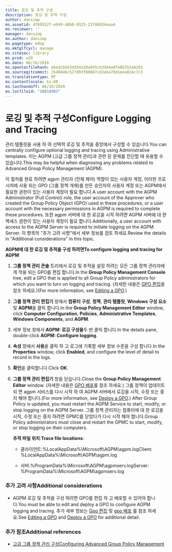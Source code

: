 ```yaml
---
title: 로깅 및 추적 구성
description: 로깅 및 추적 구성
author: dansimp
ms.assetid: 4f89552f-e949-48b0-9325-23746034eaa4
ms.reviewer: ''
manager: dansimp
ms.author: dansimp
ms.pagetype: mdop
ms.mktglfcycl: manage
ms.sitesec: library
ms.prod: w10
ms.date: 06/16/2016
ms.openlocfilehash: e6edcb643dd34a20a845cb3d44a0fe8b353a6291
ms.sourcegitcommit: 354664bc527d93f80687cd2eba70d1eea024c7c3
ms.translationtype: MT
ms.contentlocale: ko-KR
ms.lasthandoff: 06/26/2020
ms.locfileid: "10818983"
---
```

# <span data-ttu-id="d92ea-103">로깅 및 추적 구성</span><span class="sxs-lookup"><span data-stu-id="d92ea-103">Configure Logging and Tracing</span></span>


<span data-ttu-id="d92ea-104">관리 템플릿을 사용 하 여 선택적 로깅 및 추적을 중앙에서 구성할 수 있습니다.</span><span class="sxs-lookup"><span data-stu-id="d92ea-104">You can centrally configure optional logging and tracing using Administrative templates.</span></span> <span data-ttu-id="d92ea-105">이는 AGPM (고급 그룹 정책 관리)과 관련 된 문제를 진단할 때 유용할 수 있습니다.</span><span class="sxs-lookup"><span data-stu-id="d92ea-105">This may be helpful when diagnosing any problems related to Advanced Group Policy Management (AGPM).</span></span>

<span data-ttu-id="d92ea-106">이 절차를 완료 하려면 agpm 관리자 (전체 제어) 역할이 있는 사용자 계정, 이러한 프로시저에 사용 되는 GPO (그룹 정책 개체)를 만든 승인자의 사용자 계정 또는 AGPM에서 필요한 권한이 있는 사용자 계정이 필요 합니다.</span><span class="sxs-lookup"><span data-stu-id="d92ea-106">A user account with the AGPM Administrator (Full Control) role, the user account of the Approver who created the Group Policy Object (GPO) used in these procedures, or a user account with the necessary permissions in AGPM is required to complete these procedures.</span></span> <span data-ttu-id="d92ea-107">또한 agpm 서버에 대 한 로깅을 시작 하려면 AGPM 서버에 대 한 액세스 권한이 있는 사용자 계정이 필요 합니다.</span><span class="sxs-lookup"><span data-stu-id="d92ea-107">Additionally, a user account with access to the AGPM Server is required to initiate logging on the AGPM Server.</span></span> <span data-ttu-id="d92ea-108">이 항목의 "추가 고려 사항"에서 세부 정보를 검토 하세요.</span><span class="sxs-lookup"><span data-stu-id="d92ea-108">Review the details in "Additional considerations" in this topic.</span></span>

**<span data-ttu-id="d92ea-109">AGPM에 대 한 로깅 및 추적을 구성 하려면</span><span class="sxs-lookup"><span data-stu-id="d92ea-109">To configure logging and tracing for AGPM</span></span>**

1.  <span data-ttu-id="d92ea-110">**그룹 정책 관리 콘솔** 트리에서 로깅 및 추적을 설정 하려는 모든 그룹 정책 관리자에 게 적용 되는 GPO를 편집 합니다.</span><span class="sxs-lookup"><span data-stu-id="d92ea-110">In the **Group Policy Management Console** tree, edit a GPO that is applied to all Group Policy administrators for which you want to turn on logging and tracing.</span></span> <span data-ttu-id="d92ea-111">(자세한 내용은 [GPO 편집](editing-a-gpo-agpm30ops.md)을 참조 하세요.)</span><span class="sxs-lookup"><span data-stu-id="d92ea-111">(For more information, see [Editing a GPO](editing-a-gpo-agpm30ops.md).)</span></span>

2.  <span data-ttu-id="d92ea-112">**그룹 정책 관리 편집기** 창에서 **컴퓨터 구성**, **정책**, **관리 템플릿**, **Windows 구성 요소**및 **AGPM**을 클릭 합니다.</span><span class="sxs-lookup"><span data-stu-id="d92ea-112">In the **Group Policy Management Editor** window, click **Computer Configuration**, **Policies**, **Administrative Templates**, **Windows Components**, and **AGPM**.</span></span>

3.  <span data-ttu-id="d92ea-113">세부 정보 창에서 **AGPM: 로깅 구성을**두 번 클릭 합니다.</span><span class="sxs-lookup"><span data-stu-id="d92ea-113">In the details pane, double-click **AGPM: Configure logging**.</span></span>

4.  <span data-ttu-id="d92ea-114">**속성** 창에서 **사용**을 클릭 하 고 로그에 기록할 세부 정보 수준을 구성 합니다.</span><span class="sxs-lookup"><span data-stu-id="d92ea-114">In the **Properties** window, click **Enabled**, and configure the level of detail to record in the logs.</span></span>

5.  <span data-ttu-id="d92ea-115">**확인**을 클릭합니다.</span><span class="sxs-lookup"><span data-stu-id="d92ea-115">Click **OK**.</span></span>

6.  <span data-ttu-id="d92ea-116">**그룹 정책 관리 편집기** 창을 닫습니다.</span><span class="sxs-lookup"><span data-stu-id="d92ea-116">Close the **Group Policy Management Editor** window.</span></span> <span data-ttu-id="d92ea-117">(자세한 내용은 [GPO 배포](deploy-a-gpo-agpm30ops.md)를 참조 하세요.) 그룹 정책이 업데이트 되 면 agpm 서비스를 다시 시작 하 여 AGPM 서버에서 로깅을 시작, 수정 또는 중지 해야 합니다.</span><span class="sxs-lookup"><span data-stu-id="d92ea-117">(For more information, see [Deploy a GPO](deploy-a-gpo-agpm30ops.md).) After Group Policy is updated, you must restart the AGPM Service to start, modify, or stop logging on the AGPM Server.</span></span> <span data-ttu-id="d92ea-118">그룹 정책 관리자는 컴퓨터에 대 한 로깅을 시작, 수정 또는 중지 하려면 GPMC를 닫았다가 다시 시작 해야 합니다.</span><span class="sxs-lookup"><span data-stu-id="d92ea-118">Group Policy administrators must close and restart the GPMC to start, modify, or stop logging on their computers.</span></span>

    <span data-ttu-id="d92ea-119">**추적 파일 위치**:</span><span class="sxs-lookup"><span data-stu-id="d92ea-119">**Trace file locations**:</span></span>

    -   <span data-ttu-id="d92ea-120">클라이언트:%LocalAppData%\\Microsoft\\AGPM\\agpm.log</span><span class="sxs-lookup"><span data-stu-id="d92ea-120">Client: %LocalAppData%\\Microsoft\\AGPM\\agpm.log</span></span>

    -   <span data-ttu-id="d92ea-121">서버:%ProgramData%\\Microsoft\\AGPM\\agpmserv.log</span><span class="sxs-lookup"><span data-stu-id="d92ea-121">Server: %ProgramData%\\Microsoft\\AGPM\\agpmserv.log</span></span>

### <span data-ttu-id="d92ea-122">추가 고려 사항</span><span class="sxs-lookup"><span data-stu-id="d92ea-122">Additional considerations</span></span>

-   <span data-ttu-id="d92ea-123">AGPM 로깅 및 추적을 구성 하려면 GPO를 편집 하 고 배포할 수 있어야 합니다.</span><span class="sxs-lookup"><span data-stu-id="d92ea-123">You must be able to edit and deploy a GPO to configure AGPM logging and tracing.</span></span> <span data-ttu-id="d92ea-124">추가 세부 정보는 [Gpo 편집](editing-a-gpo-agpm30ops.md) 및 [gpo 배포](deploy-a-gpo-agpm30ops.md) 를 참조 하세요.</span><span class="sxs-lookup"><span data-stu-id="d92ea-124">See [Editing a GPO](editing-a-gpo-agpm30ops.md) and [Deploy a GPO](deploy-a-gpo-agpm30ops.md) for additional detail.</span></span>

### <span data-ttu-id="d92ea-125">추가 참조</span><span class="sxs-lookup"><span data-stu-id="d92ea-125">Additional references</span></span>

-   [<span data-ttu-id="d92ea-126">고급 그룹 정책 관리 구성</span><span class="sxs-lookup"><span data-stu-id="d92ea-126">Configuring Advanced Group Policy Management</span></span>](configuring-advanced-group-policy-management.md)

 

 





